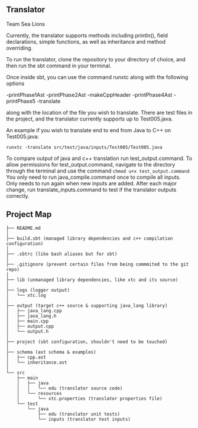 Translator
----------

Team Sea Lions

Currently, the translator supports methods including println(), field declarations, simple functions, as well as
inheritance and method overriding.

To run the translator, clone the repository to your directory of choice, and then run the sbt command in your terminal.

Once inside sbt, you can use the command runxtc along with the following options

-printPhase1Ast
-printPhase2Ast
-makeCppHeader
-printPhase4Ast
-printPhase5
-translate

along with the location of the file you wish to translate. There are test files in the project, and the translator
currently supports up to Test005.java.

An example if you wish to translate end to end from Java to C++ on Test005.java:

```runxtc -translate src/test/java/inputs/Test005/Test005.java ```

To compare output of java and c++ translation run test_output.command.
To allow permissions for test_output.command, navigate to the directory through the terminal and use the command ```chmod u+x test_output.command```
You only need to run java_compile.command once to compile all inputs.  Only needs to run again when new inputs are added.
After each major change, run translate_inputs.command to test if the translator outputs correctly.

Project Map
-----------
```
├── README.md
│
├── build.sbt (managed library dependencies and c++ compilation configuration)
│
├── .sbtrc (like bash aliases but for sbt)
│
├── .gitignore (prevent certain files from being commmited to the git repo)
│
├── lib (unmanaged library dependencies, like xtc and its source) 
│
├── logs (logger output)
│   └── xtc.log 
│
├── output (target c++ source & supporting java_lang library)
│   ├── java_lang.cpp
│   ├── java_lang.h
│   ├── main.cpp
│   ├── output.cpp
│   └── output.h
│
├── project (sbt configuration, shouldn't need to be touched)
│
├── schema (ast schema & examples)
│   ├── cpp.ast
│   └── inheritance.ast
│
└── src 
    ├── main
    │   ├── java
    │   │   └── edu (translator source code)
    │   └── resources
    │       └── xtc.properties (translator properties file)
    └── test
        └── java
            ├── edu (translator unit tests)
            └── inputs (translator test inputs)
```
